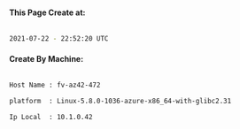 
   
#### This Page Create at:

```bash

2021-07-22 - 22:52:20 UTC

```

#### Create By Machine:

```bash

Host Name : fv-az42-472

platform  : Linux-5.8.0-1036-azure-x86_64-with-glibc2.31

Ip Local  : 10.1.0.42

```

